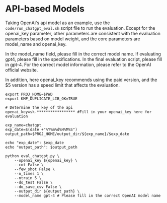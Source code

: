 # API-based Models

Taking OpenAi's api model as an example, use the `code/run_chatgpt_eval.sh` script file to run the evaluation. Except for the openai_key parameter, other parameters are consistent with the evaluation parameters based on model weight, and the core parameters are model_name and openai_key.

In the model_name field, please fill in the correct model name. If evaluating gpt4, please fill in the specifications. In the final evaluation script, please fill in gpt-4. For the correct model information, please refer to the OpenAI official website.

In addition, here openai_key recommends using the paid version, and the $5 version has a speed limit that affects the evaluation.

```text
export PROJ_HOME=$PWD
export KMP_DUPLICATE_LIB_OK=TRUE

# Determine the key of the api
openai_key=sk-***************** #Fill in your openai_key here for evaluation

exp_name=chatgpt
exp_date=$(date +"%Y%m%d%H%M%S")
output_path=$PROJ_HOME/output_dir/${exp_name}/$exp_date

echo "exp_date": $exp_date
echo "output_path": $output_path

python eval_chatgpt.py \
    --openai_key ${openai_key} \
    --cot False \
    --few_shot False \
    --n_times 1 \
    --ntrain 5 \
    --do_test False \
    --do_save_csv False \
    --output_dir ${output_path} \
    --model_name gpt-4 # Please fill in the correct OpenAI model name
```
